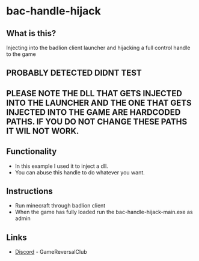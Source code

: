 # bac-handle-hijack

## What is this?
Injecting into the badlion client launcher and hijacking a full control handle to the game

## PROBABLY DETECTED DIDNT TEST
## PLEASE NOTE THE DLL THAT GETS INJECTED INTO THE LAUNCHER AND THE ONE THAT GETS INJECTED INTO THE GAME ARE HARDCODED PATHS. IF YOU DO NOT CHANGE THESE PATHS IT WIL NOT WORK.

## Functionality
* In this example I used it to inject a dll.
* You can abuse this handle to do whatever you want.

## Instructions
* Run minecraft through badlion client
* When the game has fully loaded run the bac-handle-hijack-main.exe as admin

## Links
* [Discord](https://discord.gg/pcNdT8rF2q) - GameReversalClub
